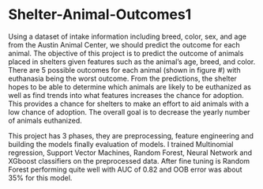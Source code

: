 # Shelter-Animal-Outcomes1
Using a dataset of intake information including breed, color, sex, and age from the Austin Animal Center, we should predict the outcome for each animal.
The objective of this project is to predict the outcome of animals placed in shelters given features such as the animal’s age, breed, and color.  There are 5 possible outcomes for each animal (shown in figure #) with euthanasia being the worst outcome.  From the predictions, the shelter hopes to be able to determine which animals are likely to be euthanized as well as find trends into what features increases the chance for adoption.  This provides a chance for shelters to make an effort to aid animals with a low chance of adoption.  The overall goal is to decrease the yearly number of animals euthanized.

This project has 3 phases, they are preprocessing, feature engineering and building the models finally evaluation of models. I trained Multinomial regression, Support Vector Machines, Random Forest,  Neural Network and XGboost classifiers on the preprocessed data.  After fine tuning is Random Forest performing quite well with AUC of 0.82 and OOB error was about 35% for this model.
